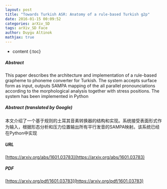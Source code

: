 ```yaml
---
layout: post
title: "Towards Turkish ASR: Anatomy of a rule-based Turkish g2p"
date: 2016-01-15 00:09:52
categories: arXiv_SD
tags: arXiv_SD Face
author: Duygu Altinok
mathjax: true
---
```


* content
{:toc}

##### Abstract
This paper describes the architecture and implementation of a rule-based grapheme to phoneme converter for Turkish. The system accepts surface form as input, outputs SAMPA mapping of the all parallel pronounciations according to the morphological analysis together with stress positions. The system has been implemented in Python

##### Abstract (translated by Google)
本文介绍了一个基于规则的土耳其音素转换器的结构和实现。系统接受表面形式作为输入，根据形态分析和压力位置输出所有平行发音的SAMPA映射。该系统已经在Python中实现

##### URL
[https://arxiv.org/abs/1601.03783](https://arxiv.org/abs/1601.03783)

##### PDF
[https://arxiv.org/pdf/1601.03783](https://arxiv.org/pdf/1601.03783)


